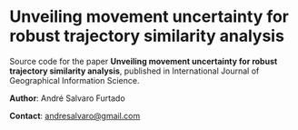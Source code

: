 # Unveiling movement uncertainty for robust trajectory similarity analysis

Source code for the paper <b>Unveiling movement uncertainty for robust trajectory similarity analysis</b>, published in  International Journal of Geographical Information Science.

<b>Author</b>: André Salvaro Furtado

<b>Contact</b>: andresalvaro@gmail.com
